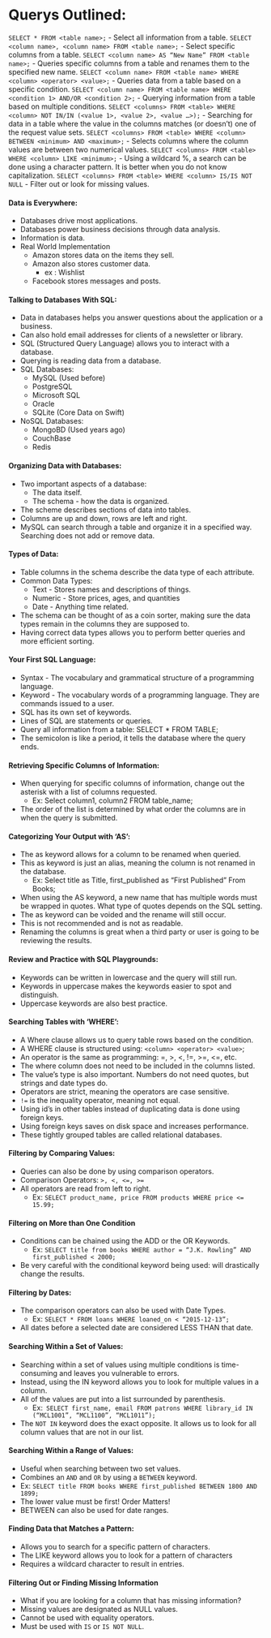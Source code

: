 # Querys Outlined:

`SELECT * FROM <table name>;` - Select all information from a table.
`SELECT <column name>, <column name> FROM <table name>;` - Select specific columns from a table.
`SELECT <column name> AS “New Name” FROM <table name>;` - Queries specific columns from a table and renames them to the specified new name.
`SELECT <column name> FROM <table name> WHERE <column> <operator> <value>;` - Queries data from a table based on a specific condition. 
`SELECT <column name> FROM <table name> WHERE <condition 1> AND/OR <condition 2>;` - Querying information from a table based on multiple conditions.
`SELECT <columns> FROM <table> WHERE <column> NOT IN/IN (<value 1>, <value 2>, <value …>);` - Searching for data in a table where the value in the columns matches (or doesn’t) one of the request value sets.
`SELECT <columns> FROM <table> WHERE <column> BETWEEN <minimum> AND <maximum>;` - Selects columns where the column values are between two numerical values. 
`SELECT <columns> FROM <table> WHERE <column> LIKE <minimum>;` - Using a wildcard %, a search can be done using a character pattern. It is better when you do not know capitalization. 
`SELECT <columns> FROM <table> WHERE <column> IS/IS NOT NULL` - Filter out or look for missing values. 


#### Data is Everywhere:
- Databases drive most applications.
- Databases power business decisions through data analysis. 
- Information is data.
- Real World Implementation
    - Amazon stores data on the items they sell.
    - Amazon also stores customer data.
        - ex : Wishlist
    - Facebook stores messages and posts.

#### Talking to Databases With SQL:
- Data in databases helps you answer questions about the application or a business.
- Can also hold email addresses for clients of a newsletter or library.
- SQL (Structured Query Language) allows you to interact with a database.
- Querying is reading data from a database.
- SQL Databases:
  - MySQL (Used before)
  - PostgreSQL
  - Microsoft SQL
  - Oracle
  - SQLite (Core Data on Swift)
- NoSQL Databases:
  - MongoBD (Used years ago)
  - CouchBase
  - Redis

#### Organizing Data with Databases:
- Two important aspects of a database:
  - The data itself.
  - The schema - how the data is organized.
- The scheme describes sections of data into tables. 
- Columns are up and down, rows are left and right.
- MySQL can search through a table and organize it in a specified way. Searching does not add or remove data.

#### Types of Data:
- Table columns in the schema describe the data type of each attribute.
- Common Data Types:
  - Text - Stores names and descriptions of things.
  - Numeric - Store prices, ages, and quantities
  - Date - Anything time related.
- The schema can be thought of as a coin sorter, making sure the data types remain in the columns they are supposed to.
- Having correct data types allows you to perform better queries and more efficient sorting.

#### Your First SQL Language:
- Syntax - The vocabulary and grammatical structure of a programming language.
- Keyword - The vocabulary words of a programming language. They are commands issued to a user.
- SQL has its own set of keywords.
- Lines of SQL are statements or queries. 
- Query all information from a table: SELECT * FROM TABLE;
- The semicolon is like a period, it tells the database where the query ends. 

#### Retrieving Specific Columns of Information:
- When querying for specific columns of information, change out the asterisk with a list of columns requested. 
  - Ex: Select column1, column2 FROM table_name;
- The order of the list is determined by what order the columns are in when the query is submitted. 

#### Categorizing Your Output with ‘AS’:
- The as keyword allows for a column to be renamed when queried.
- This as keyword is just an alias, meaning the column is not renamed in the database.
  - Ex: Select title as Title, first_published as “First Published” From Books; 
- When using the AS keyword, a new name that has multiple words must be wrapped in quotes. What type of quotes depends on the SQL setting.
- The as keyword can be voided and the rename will still occur.
- This is not recommended and is not as readable. 
- Renaming the columns is great when a third party or user is going to be reviewing the results. 

#### Review and Practice with SQL Playgrounds:
- Keywords can be written in lowercase and the query will still run. 
- Keywords in uppercase makes the keywords easier to spot and distinguish.
- Uppercase keywords are also best practice.

#### Searching Tables with ‘WHERE’:
- A Where clause allows us to query table rows based on the condition.
- A WHERE clause is structured using: `<column> <operator> <value>`;
- An operator is the same as programming: =, >, <, !=, >=, <=, etc.
- The where column does not need to be included in the columns listed. 
- The value’s type is also important. Numbers do not need quotes, but strings and date types do.
- Operators are strict, meaning the operators are case sensitive. 
- `!=` is the inequality operator, meaning not equal.
- Using id’s in other tables instead of duplicating data is done using foreign keys. 
- Using foreign keys saves on disk space and increases performance.
- These tightly grouped tables are called relational databases. 

#### Filtering by Comparing Values:
- Queries can also be done by using comparison operators.
- Comparison Operators: `>, <, <=, >=`
- All operators are read from left to right. 
  - Ex: `SELECT product_name, price FROM products WHERE price <= 15.99;`

#### Filtering on More than One Condition
- Conditions can be chained using the ADD or the OR Keywords. 
  - Ex: `SELECT title from books WHERE author = “J.K. Rowling” AND first_published < 2000;`
- Be very careful with the conditional keyword being used: will drastically change the results. 

#### Filtering by Dates:
- The comparison operators can also be used with Date Types.
  - Ex: `SELECT * FROM loans WHERE loaned_on < “2015-12-13”;`
- All dates before a selected date are considered LESS THAN that date.

#### Searching Within a Set of Values:
- Searching within a set of values using multiple conditions is time-consuming and leaves you vulnerable to errors.
- Instead, using the IN keyword allows you to look for multiple values in a column. 
- All of the values are put into a list surrounded by parenthesis. 
  - Ex:` SELECT first_name, email FROM patrons WHERE library_id IN (“MCL1001”, “MCL1100”, “MCL1011”);`
- The `NOT IN` keyword does the exact opposite. It allows us to look for all column values that are not in our list.

#### Searching Within a Range of Values:
- Useful when searching between two set values. 
- Combines an `AND` and `OR` by using a `BETWEEN` keyword.
- Ex: `SELECT title FROM books WHERE first_published BETWEEN 1800 AND 1899;`
- The lower value must be first! Order Matters!
- BETWEEN can also be used for date ranges.

#### Finding Data that Matches a Pattern:
- Allows you to search for a specific pattern of characters. 
- The LIKE keyword allows you to look for a pattern of characters
- Requires a wildcard character to result in entries. 

#### Filtering Out or Finding Missing Information
- What if you are looking for a column that has missing information? 
- Missing values are designated as NULL values.
- Cannot be used with equality operators.
- Must be used with `IS` or `IS NOT NULL`.
